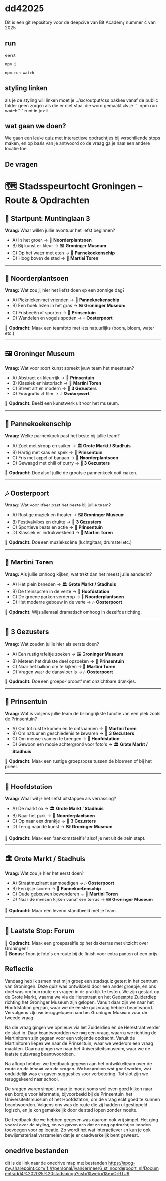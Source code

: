 # dd42025
Dit is een git repository voor de deepdive van Bit Academy nummer 4 van 2025


## run
eerst
```
npm i
```

```
npm run watch
```

## styling linken

als je de styling will linken moet je ../src/output/css pakken vanaf de public folder geen zorgen als die er niet staat die word gemaakt als je ``` npm run watch```` runt in je cli


## wat gaan we doen?
We gaan een leuke quiz met interactieve opdrachtjes bij verschillende stops maken, en op basis van je antwoord op de vraag ga je naar een andere locatie toe.

## De vragen

# 🗺️ Stadsspeurtocht Groningen – Route & Opdrachten

## 🏁 Startpunt: **Muntinglaan 3**  
**Vraag:** Waar willen jullie avontuur het liefst beginnen?

- A) In het groen → 🌳 **Noorderplantsoen**
- B) Bij kunst en kleur → 🖼 **Groninger Museum**
- C) Op het water met eten → 🚢 **Pannekoekenschip**
- D) Hoog boven de stad → 🏰 **Martini Toren**

---

## 🌳 Noorderplantsoen  
**Vraag:** Wat zou jij hier het liefst doen op een zonnige dag?

- A) Picknicken met vrienden → 🚢 **Pannekoekenschip**
- B) Een boek lezen in het gras → 🖼 **Groninger Museum**
- C) Frisbeeën of sporten → 🌸 **Prinsentuin**
- D) Wandelen en vogels spotten → 🎶 **Oosterpoort**

📸 **Opdracht:** Maak een teamfoto met iets natuurlijks (boom, bloem, water etc.)

---

## 🖼 Groninger Museum  
**Vraag:** Wat voor soort kunst spreekt jouw team het meest aan?

- A) Abstract en kleurrijk → 🌸 **Prinsentuin**
- B) Klassiek en historisch → 🏰 **Martini Toren**
- C) Street art en modern → 🍻 **3 Gezusters**
- D) Fotografie of film → 🎶 **Oosterpoort**

📸 **Opdracht:** Beeld een kunstwerk uit voor het museum.

---

## 🚢 Pannekoekenschip  
**Vraag:** Welke pannenkoek past het beste bij jullie team?

- A) Zoet met stroop en suiker → 🏛 **Grote Markt / Stadhuis**
- B) Hartig met kaas en spek → 🌸 **Prinsentuin**
- C) Fris met appel of banaan → 🌳 **Noorderplantsoen**
- D) Gewaagd met chili of curry → 🍻 **3 Gezusters**

📸 **Opdracht:** Doe alsof jullie de grootste pannenkoek ooit maken.

---

## 🎶 Oosterpoort  
**Vraag:** Wat voor sfeer past het beste bij jullie team?

- A) Rustige muziek en theater → 🖼 **Groninger Museum**
- B) Festivalvibes en drukte → 🍻 **3 Gezusters**
- C) Sportieve beats en actie → 🌸 **Prinsentuin**
- D) Klassiek en indrukwekkend → 🏰 **Martini Toren**

📸 **Opdracht:** Doe een muziekscène (luchtgitaar, drumstel etc.)

---

## 🏰 Martini Toren  
**Vraag:** Als jullie omhoog kijken, wat trekt dan het meest jullie aandacht?

- A) Het plein beneden → 🏛 **Grote Markt / Stadhuis**
- B) De treinsporen in de verte → 🚉 **Hoofdstation**
- C) De groene parken verderop → 🌳 **Noorderplantsoen**
- D) Het moderne gebouw in de verte → 🎶 **Oosterpoort**

📸 **Opdracht:** Wijs allemaal dramatisch omhoog in dezelfde richting.

---

## 🍻 3 Gezusters  
**Vraag:** Wat zouden jullie hier als eerste doen?

- A) Een rustig tafeltje zoeken → 🖼 **Groninger Museum**
- B) Meteen het drukste deel opzoeken → 🌸 **Prinsentuin**
- C) Naar het balkon om te kijken → 🏰 **Martini Toren**
- D) Vragen waar de dansvloer is → 🎶 **Oosterpoort**

📸 **Opdracht:** Doe een groeps-'proost' met onzichtbare drankjes.

---

## 🌸 Prinsentuin  
**Vraag:** Wat is volgens jullie team de belangrijkste functie van een plek zoals de Prinsentuin?

- A) Om tot rust te komen en te ontspannen → 🏰 **Martini Toren**
- B) Om natuur en geschiedenis te bewaren → 🍻 **3 Gezusters**
- C) Om mensen samen te brengen → 🚉 **Hoofdstation**
- D) Gewoon een mooie achtergrond voor foto's → 🏛 **Grote Markt / Stadhuis**

📸 **Opdracht:** Maak een rustige groepspose tussen de bloemen of bij het prieel.

---

## 🚉 Hoofdstation  
**Vraag:** Waar wil je het liefst uitstappen als verrassing?

- A) De markt op → 🏛 **Grote Markt / Stadhuis**
- B) Naar het park → 🌳 **Noorderplantsoen**
- C) Op naar een drankje → 🍻 **3 Gezusters**
- D) Terug naar de kunst → 🖼 **Groninger Museum**

📸 **Opdracht:** Maak een 'aankomstselfie' alsof je net uit de trein stapt.

---

## 🏛 Grote Markt / Stadhuis  
**Vraag:** Wat zou je hier het eerst doen?

- A) Straatmuzikant aanmoedigen → 🎶 **Oosterpoort**
- B) Een ijsje scoren → 🚢 **Pannekoekenschip**
- C) Oude gebouwen bewonderen → 🏰 **Martini Toren**
- D) Naar de mensen kijken vanaf een terras → 🖼 **Groninger Museum**

📸 **Opdracht:** Maak een levend standbeeld met je team.

---

## 🏁 Laatste Stop: **Forum**  
📸 **Opdracht:** Maak een groepsselfie op het dakterras met uitzicht over Groningen!  
🎉 **Bonus:** Toon je foto's en route bij de finish voor extra punten of een prijs.



## Reflectie

Vandaag heb ik samen met mijn groep een stadsquiz getest in het centrum van Groningen. Deze quiz was ontwikkeld door een ander groepje, en ons doel was om hun route en vragen in de praktijk te testen. We zijn gestart op de Grote Markt, waarna we via de Herestraat en het Gedempte Zuiderdiep richting het Groninger Museum zijn gelopen. Vanuit daar zijn we naar het Hoofdstation gegaan, waar we de eerste quizvraag hebben beantwoord. Vervolgens zijn we teruggelopen naar het Groninger Museum voor de tweede vraag.

Na die vraag gingen we opnieuw via het Zuiderdiep en de Herestraat verder de stad in. Daar beantwoordden we nog een vraag, waarna we richting de Martinitoren zijn gegaan voor een volgende opdracht. Vanuit de Martinitoren liepen we naar de Prinsentuin, waar we wederom een vraag maakten. Daarna gingen we naar het Universiteitsmuseum, waar we de laatste quizvraag beantwoordden.

Na afloop hebben we feedback gegeven aan het ontwikkelteam over de route en de inhoud van de vragen. We bespraken wat goed werkte, wat onduidelijk was en gaven suggesties voor verbetering. Tot slot zijn we teruggekeerd naar school.

De vragen waren simpel, maar je moest soms wel even goed kijken naar een bordje voor informatie, bijvoorbeeld bij de Prinsentuin, het Universiteitsmuseum of het Hoofdstation, om de vraag echt goed te kunnen beantwoorden. Volgens ons was de route die zij hadden uitgestippeld logisch, en je kon gemakkelijk door de stad lopen zonder moeite.

De feedback die we hebben gegeven was daarom ook vrij simpel. Het ging vooral over de styling, en we gaven aan dat ze nog opdrachtjes konden toevoegen voor op locatie. Zo wordt het wat interactiever en kun je ook bewijsmateriaal verzamelen dat je er daadwerkelijk bent geweest.

## onedrive bestanden
dit is de link naar de onedrive map met bestanden
https://npcg-my.sharepoint.com/:f:/r/personal/jvandermeer6_st_noorderpoort_nl/Documents/dd4%202025%20stadsbingo?csf=1&web=1&e=OrRTU9
